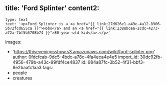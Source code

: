 title: 'Ford Splinter'
content2:
  -
    type: text
    text: '<p>Ford Splinter is a <a href="{{ link:27d626e1-a49e-4a12-8906-5b72fcd655ca }}">Hobo</a> and an <a href="{{ link:2388bcea-2cdc-4273-a72a-7bf5b5708b74 }}">80-year-old kid</a>.</p>'
images:
  - 'https://thiseveningsshow.s3.amazonaws.com/wiki/ford-splinter.png'
author: 0fdcfcab-9dc5-4bdc-a78c-4fa4eca4e4e5
import_id: 30dc92fb-4956-479b-a43c-99fdf4ce4837
id: 684a87fc-3b52-4f31-bbf3-8e2baafc1aa3
tags:
  - people
  - creatures

